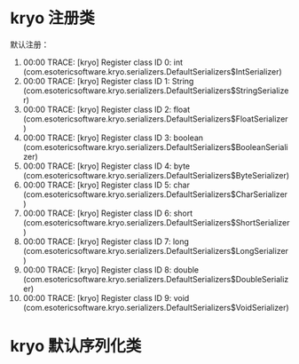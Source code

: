 # kryo 注册类

默认注册：

1. 00:00 TRACE: [kryo] Register class ID 0: int (com.esotericsoftware.kryo.serializers.DefaultSerializers$IntSerializer)
2. 00:00 TRACE: [kryo] Register class ID 1: String (com.esotericsoftware.kryo.serializers.DefaultSerializers$StringSerializer)
3. 00:00 TRACE: [kryo] Register class ID 2: float (com.esotericsoftware.kryo.serializers.DefaultSerializers$FloatSerializer)
4. 00:00 TRACE: [kryo] Register class ID 3: boolean (com.esotericsoftware.kryo.serializers.DefaultSerializers$BooleanSerializer)
5. 00:00 TRACE: [kryo] Register class ID 4: byte (com.esotericsoftware.kryo.serializers.DefaultSerializers$ByteSerializer)
6. 00:00 TRACE: [kryo] Register class ID 5: char (com.esotericsoftware.kryo.serializers.DefaultSerializers$CharSerializer)
7. 00:00 TRACE: [kryo] Register class ID 6: short (com.esotericsoftware.kryo.serializers.DefaultSerializers$ShortSerializer)
8. 00:00 TRACE: [kryo] Register class ID 7: long (com.esotericsoftware.kryo.serializers.DefaultSerializers$LongSerializer)
9. 00:00 TRACE: [kryo] Register class ID 8: double (com.esotericsoftware.kryo.serializers.DefaultSerializers$DoubleSerializer)
10. 00:00 TRACE: [kryo] Register class ID 9: void (com.esotericsoftware.kryo.serializers.DefaultSerializers$VoidSerializer)

# kryo 默认序列化类
